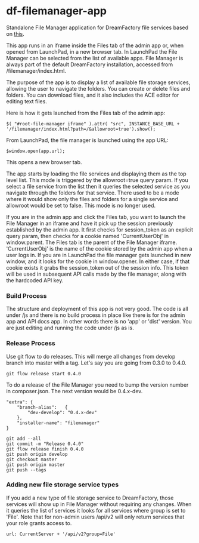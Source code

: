 # df-filemanager-app
Standalone File Manager application for DreamFactory file services based on [this](https://github.com/joni2back/angular-filemanager).

This app runs in an iframe inside the Files tab of the admin app or, when opened from LaunchPad, in a new browser tab. In LaunchPad the File Manager can be selected from the list of available apps. File Manager is always part of the default DreamFactory installation, accessed from /filemanager/index.html.

The purpose of the app is to display a list of available file storage services, allowing the user to navigate the folders. You can create or delete files and folders. You can download files, and it also includes the ACE editor for editing text files.

Here is how it gets launched from the Files tab of the admin app:

```
$( "#root-file-manager iframe" ).attr( "src", INSTANCE_BASE_URL + '/filemanager/index.html?path=/&allowroot=true').show();
```

From LaunchPad, the file manager is launched using the app URL:

```
$window.open(app.url);
```

This opens a new browser tab.

The app starts by loading the file services and displaying them as the top level list. This mode is triggered by the allowroot=true query param. If you select a file service from the list then it queries the selected service as you navigate through the folders for that service. There used to be a mode where it would show only the files and folders for a single service and allowroot would be set to false. This mode is no longer used.

If you are in the admin app and click the Files tab, you want to launch the File Manager in an iframe and have it pick up the session previously established by the admin app. It first checks for session_token as an explicit query param, then checks for a cookie named 'CurrentUserObj' in window.parent. The Files tab is the parent of the File Manager iframe. 'CurrentUserObj' is the name of the cookie stored by the admin app when a user logs in. If you are in LaunchPad the file manager gets launched in new window, and it looks for the cookie in window.opener. In either case, if that cookie exists it grabs the session_token out of the session info. This token will be used in subsequent API calls made by the file manager, along with the hardcoded API key.

### Build Process

The structure and deployment of this app is not very good. The code is all under /js and there is no build process in place like there is for the admin app and API docs app. In other words there is no 'app' or 'dist' version. You are just editing and running the code under /js as is.

### Release Process

Use git flow to do releases. This will merge all changes from develop branch into master with a tag. Let's say you are going from 0.3.0 to 0.4.0.

```
git flow release start 0.4.0
```

To do a release of the File Manager you need to bump the version number in composer.json. The next version would be 0.4.x-dev.

```
"extra": {
    "branch-alias":   {
        "dev-develop": "0.4.x-dev"
    },
    "installer-name": "filemanager"
}
```

```
git add --all
git commit -m "Release 0.4.0"
git flow release finish 0.4.0
git push origin develop
git checkout master
git push origin master
git push --tags
```

### Adding new file storage service types

If you add a new type of file storage service to DreamFactory, those services will show up in File Manager without requiring any changes. When it queries the list of services it looks for all services where group is set to 'File'. Note that for non-admin users /api/v2 will only return services that your role grants access to.

```
url: CurrentServer + '/api/v2?group=File'
```



